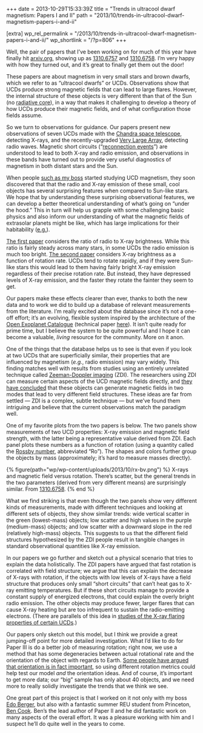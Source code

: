 +++
date = 2013-10-29T15:33:39Z
title = "Trends in ultracool dwarf magnetism: Papers I and II"
path = "2013/10/trends-in-ultracool-dwarf-magnetism-papers-i-and-ii"

[extra]
wp_rel_permalink = "/2013/10/trends-in-ultracool-dwarf-magnetism-papers-i-and-ii/"
wp_shortlink = "/?p=806"
+++

Well, the pair of papers that I’ve been working on for much of this year have
finally hit [arxiv.org](http://arxiv.org/), showing up as
[1310.6757](http://arxiv.org/abs/1310.6757) and
[1310.6758](http://arxiv.org/abs/1310.6758). I’m very happy with how they
turned out, and it’s great to finally get them out the door!

These papers are about magnetism in very small stars and brown dwarfs, which
we refer to as “ultracool dwarfs” or UCDs. Observations show that UCDs produce
strong magnetic fields that can lead to large flares. However, the internal
structure of these objects is very different than that of the Sun (no
[radiative core](http://en.wikipedia.org/wiki/Sun#Radiative_zone)), in a way
that makes it challenging to develop a theory of how UCDs produce their
magnetic fields, and of what configuration those fields assume.

So we turn to observations for guidance. Our papers present new observations
of seven UCDs made with the
[Chandra space telescope](http://chandra.harvard.edu/), detecting X-rays, and
the recently-upgraded
[Very Large Array](https://science.nrao.edu/facilities/vla), detecting radio
waves. Magnetic short circuits
(“[reconnection events](http://en.wikipedia.org/wiki/Magnetic_reconnection)”)
are understood to lead to both X-ray and radio emission, and observations in
these bands have turned out to provide very useful diagnostics of magnetism in
both distant stars and the Sun.

When people [such as my boss](http://dx.doi.org/10.1088/0004-637x/709/1/332)
started studying UCD magnetism, they soon discovered that that the radio and
X-ray emission of these small, cool objects has several surprising features
when compared to Sun-like stars. We hope that by understanding these
surprising observational features, we can develop a better theoretical
understanding of what’s going on “under the hood.” This in turn will help us
grapple with some challenging basic physics and also inform our understanding
of what the magnetic fields of extrasolar planets might be like, which has
large implications for their habitability
([e.g.](http://dx.doi.org/10.1051/0004-6361/201321504)).

[The first paper](http://arxiv.org/abs/1310.6757) considers the ratio of radio
to X-ray brightness. While this ratio is fairly steady across many stars, in
some UCDs the radio emission is much too bright.
[The second paper](http://arxiv.org/abs/1310.6758) considers X-ray brightness
as a function of rotation rate. UCDs tend to rotate rapidly, and if they were
Sun- like stars this would lead to them having fairly bright X-ray emission
regardless of their precise rotation rate. But instead, they have depressed
levels of X-ray emission, and the faster they rotate the fainter they seem to
get.

Our papers make these effects clearer than ever, thanks to both the new data
and to work we did to build up a database of relevant measurements from the
literature. I’m really excited about the database since it’s not a one-off
effort; it’s an evolving, flexible system inspired by the architecture of the
[Open Exoplanet Catalogue](http://www.openexoplanetcatalogue.com/) (technical
paper [here](http://arxiv.org/abs/1211.7121)). It isn’t quite ready for prime
time, but I believe the system to be quite powerful and I hope it can become a
valuable, _living_ resource for the community. More on it anon.

One of the things that the database helps us to see is that even if you look
at two UCDs that are superficially similar, their properties that are
influenced by magnetism (_e.g._, radio emission) may vary widely. This finding
matches well with results from studies using an entirely unrelated technique
called
[Zeeman-Doppler imaging](http://en.wikipedia.org/wiki/Zeeman%E2%80%93Doppler_imaging)
(ZDI). The researchers using ZDI can measure certain aspects of the UCD
magnetic fields directly, and
[they have concluded](http://dx.doi.org/10.1051/0004-6361/201220317) that
these objects can generate magnetic fields in two modes that lead to very
different field structures. These ideas are far from settled — ZDI is a
complex, subtle technique — but we’ve found them intriguing and believe that
the current observations match the paradigm well.

One of my favorite plots from the two papers is below. The two panels show
measurements of two UCD properties: X-ray emission and magnetic field
strength, with the latter being a representative value derived from ZDI. Each
panel plots these numbers as a function of rotation (using a quantity called
the [Rossby number](http://en.wikipedia.org/wiki/Rossby_number), abbreviated
“Ro”). The shapes and colors further group the objects by mass (approximately;
it’s hard to measure masses directly).

{% figure(path="wp/wp-content/uploads/2013/10/rx-bv.png") %}
X-rays and magnetic field versus rotation. There’s scatter, but the general trends in the two parameters (derived from very different means) are surprisingly similar. From [1310.6758](http://arxiv.org/abs/1310.6758).
{% end %}

What we find striking is that even though the two panels show very different
kinds of measurements, made with different techniques and looking at different
sets of objects, they show similar trends: wide vertical scatter in the green
(lowest-mass) objects; low scatter and high values in the purple (medium-mass)
objects; and low scatter with a downward slope in the red (relatively
high-mass) objects. This suggests to us that the different field structures
hypothesized by the ZDI people result in tangible changes in standard
observational quantities like X-ray emission.

In our papers we go further and sketch out a physical scenario that tries to
explain the data holistically. The ZDI papers have argued that fast rotation
is correlated with field structure; we argue that this can explain the
decrease of X-rays with rotation, if the objects with low levels of X-rays
have a field structure that produces only small “short circuits” that can’t
heat gas to X-ray emitting temperatures. But if these short circuits manage to
provide a constant supply of energized electrons, that could explain the
overly bright radio emission. The other objects may produce fewer, larger
flares that can cause X-ray heating but are too infrequent to sustain the
radio-emitting electrons. (There are parallels of this idea in
[studies of the X-ray flaring properties of certain UCDs](http://dx.doi.org/10.1051/0004-6361/200913603).)

Our papers only sketch out this model, but I think we provide a great
jumping-off point for more detailed investigation. What I’d like to do for
Paper III is do a better job of measuring rotation; right now, we use a method
that has some degeneracies between actual rotational rate and the orientation
of the object with regards to Earth.
[Some people have argued that orientation is in fact important](http://dx.doi.org/10.1086/590360),
so using different rotation metrics could help test our model _and_ the
orientation ideas. And of course, it’s important to get more data; our “big”
sample has only about 40 objects, and we need more to really solidly
investigate the trends that we think we see.

One great part of this project is that I worked on it not only with my boss
[Edo Berger](https://www.cfa.harvard.edu/~eberger/Edo_Berger_Harvard/Main_Page.html),
but also with a fantastic summer REU student from Princeton,
[Ben Cook](https://twitter.com/bacook17). Ben’s the lead author of Paper II
and he did fantastic work on many aspects of the overall effort. It was a
pleasure working with him and I suspect he’ll do quite well in the years to
come.
